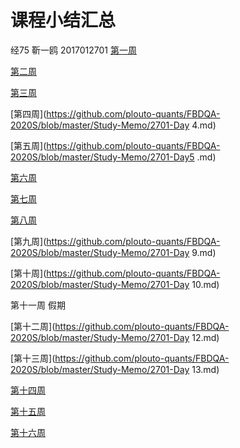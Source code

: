 # 课程小结汇总
经75 靳一鸥 2017012701
[第一周](https://github.com/plouto-quants/FBDQA-2020S/blob/master/Study-Memo/2701-Day%201.md)

[第二周](https://github.com/plouto-quants/FBDQA-2020S/blob/master/Study-Memo/2701_Day2.md)

[第三周](https://github.com/plouto-quants/FBDQA-2020S/blob/master/Study-Memo/2701-Day3.md)

[第四周](https://github.com/plouto-quants/FBDQA-2020S/blob/master/Study-Memo/2701-Day 4.md)

[第五周](https://github.com/plouto-quants/FBDQA-2020S/blob/master/Study-Memo/2701-Day5 .md)

[第六周](https://github.com/plouto-quants/FBDQA-2020S/blob/master/Study-Memo/2701-Day6.md)

[第七周](https://github.com/plouto-quants/FBDQA-2020S/blob/master/Study-Memo/2701_Day7.md)

[第八周](https://github.com/plouto-quants/FBDQA-2020S/blob/master/Study-Memo/2701_Day8.md)

[第九周](https://github.com/plouto-quants/FBDQA-2020S/blob/master/Study-Memo/2701-Day 9.md)

[第十周](https://github.com/plouto-quants/FBDQA-2020S/blob/master/Study-Memo/2701-Day 10.md)

第十一周 假期

[第十二周](https://github.com/plouto-quants/FBDQA-2020S/blob/master/Study-Memo/2701-Day 12.md)

[第十三周](https://github.com/plouto-quants/FBDQA-2020S/blob/master/Study-Memo/2701-Day 13.md)

[第十四周](https://github.com/plouto-quants/FBDQA-2020S/blob/master/Study-Memo/2701-Day14.md)

[第十五周](https://github.com/plouto-quants/FBDQA-2020S/blob/master/Study-Memo/2701-Day15.md)

[第十六周](https://github.com/plouto-quants/FBDQA-2020S/blob/master/Study-Memo/2701-Day16.md)



